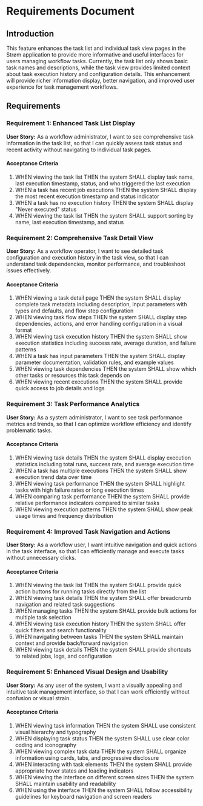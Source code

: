 # Requirements Document

## Introduction

This feature enhances the task list and individual task view pages in the Strøm application to provide more informative and useful interfaces for users managing workflow tasks. Currently, the task list only shows basic task names and descriptions, while the task view provides limited context about task execution history and configuration details. This enhancement will provide richer information display, better navigation, and improved user experience for task management workflows.

## Requirements

### Requirement 1: Enhanced Task List Display

**User Story:** As a workflow administrator, I want to see comprehensive task information in the task list, so that I can quickly assess task status and recent activity without navigating to individual task pages.

#### Acceptance Criteria

1. WHEN viewing the task list THEN the system SHALL display task name, last execution timestamp, status, and who triggered the last execution
2. WHEN a task has recent job executions THEN the system SHALL display the most recent execution timestamp and status indicator
3. WHEN a task has no execution history THEN the system SHALL display "Never executed" status
4. WHEN viewing the task list THEN the system SHALL support sorting by name, last execution timestamp, and status

### Requirement 2: Comprehensive Task Detail View

**User Story:** As a workflow operator, I want to see detailed task configuration and execution history in the task view, so that I can understand task dependencies, monitor performance, and troubleshoot issues effectively.

#### Acceptance Criteria

1. WHEN viewing a task detail page THEN the system SHALL display complete task metadata including description, input parameters with types and defaults, and flow step configuration
2. WHEN viewing task flow steps THEN the system SHALL display step dependencies, actions, and error handling configuration in a visual format
3. WHEN viewing task execution history THEN the system SHALL show execution statistics including success rate, average duration, and failure patterns
4. WHEN a task has input parameters THEN the system SHALL display parameter documentation, validation rules, and example values
5. WHEN viewing task dependencies THEN the system SHALL show which other tasks or resources this task depends on
6. WHEN viewing recent executions THEN the system SHALL provide quick access to job details and logs

### Requirement 3: Task Performance Analytics

**User Story:** As a system administrator, I want to see task performance metrics and trends, so that I can optimize workflow efficiency and identify problematic tasks.

#### Acceptance Criteria

1. WHEN viewing task details THEN the system SHALL display execution statistics including total runs, success rate, and average execution time
2. WHEN a task has multiple executions THEN the system SHALL show execution trend data over time
3. WHEN viewing task performance THEN the system SHALL highlight tasks with high failure rates or long execution times
4. WHEN comparing task performance THEN the system SHALL provide relative performance indicators compared to similar tasks
5. WHEN viewing execution patterns THEN the system SHALL show peak usage times and frequency distribution

### Requirement 4: Improved Task Navigation and Actions

**User Story:** As a workflow user, I want intuitive navigation and quick actions in the task interface, so that I can efficiently manage and execute tasks without unnecessary clicks.

#### Acceptance Criteria

1. WHEN viewing the task list THEN the system SHALL provide quick action buttons for running tasks directly from the list
2. WHEN viewing task details THEN the system SHALL offer breadcrumb navigation and related task suggestions
3. WHEN managing tasks THEN the system SHALL provide bulk actions for multiple task selection
4. WHEN viewing task execution history THEN the system SHALL offer quick filters and search functionality
5. WHEN navigating between tasks THEN the system SHALL maintain context and provide back/forward navigation
6. WHEN viewing task details THEN the system SHALL provide shortcuts to related jobs, logs, and configuration

### Requirement 5: Enhanced Visual Design and Usability

**User Story:** As any user of the system, I want a visually appealing and intuitive task management interface, so that I can work efficiently without confusion or visual strain.

#### Acceptance Criteria

1. WHEN viewing task information THEN the system SHALL use consistent visual hierarchy and typography
2. WHEN displaying task status THEN the system SHALL use clear color coding and iconography
3. WHEN viewing complex task data THEN the system SHALL organize information using cards, tabs, and progressive disclosure
4. WHEN interacting with task elements THEN the system SHALL provide appropriate hover states and loading indicators
5. WHEN viewing the interface on different screen sizes THEN the system SHALL maintain usability and readability
6. WHEN using the interface THEN the system SHALL follow accessibility guidelines for keyboard navigation and screen readers